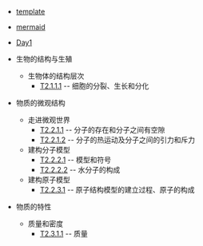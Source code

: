 - [template](./template.md)
- [mermaid](./mermaid.md)

- [Day1](./Day1.md)

- 生物的结构与生殖
    - 生物体的结构层次
        - [T2.1.1.1](./T2.1.1.1.md) -- 细胞的分裂、生长和分化
- 物质的微观结构
    - 走进微观世界
        - [T2.2.1.1](./T2.2.1.1.md) -- 分子的存在和分子之间有空隙
        - [T2.2.1.2](./T2.2.1.2.md) -- 分子的热运动及分子之间的引力和斥力
    - 建构分子模型
        - [T2.2.2.1](./T2.2.2.1.md) -- 模型和符号
        - [T2.2.2.2](./T2.2.2.2.md) -- 水分子的构成
    - 建构原子模型
        - [T2.2.3.1](./T2.2.3.1.md) -- 原子结构模型的建立过程、原子的构成
- 物质的特性
    - 质量和密度
        - [T2.3.1.1](./T2.3.1.1.md) -- 质量
        





